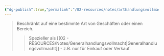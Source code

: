 ```yaml
---
{"dg-publish":true,"permalink":"/02-resources/notes/arthandlungsvollmacht/","tags":["recht/vollmacht"],"noteIcon":"","updated":"2025-08-28T17:45:54.000+02:00"}
---
```


>Beschränkt auf eine bestimmte Art von Geschäften oder einen Bereich.
>>Spezieller als [[02 - RESOURCES/Notes/Generalhandlungsvollmacht\|Generalhandlungsvollmacht]] - z.B. nur für Einkauf oder Verkauf.